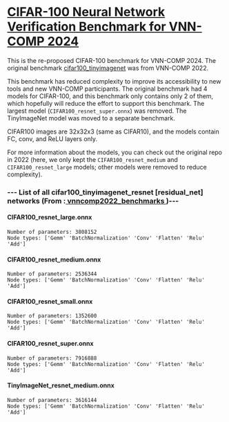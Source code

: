 # <a href="https://github.com/ChristopherBrix/vnncomp2024_cifar100_benchmark"> CIFAR-100 Neural Network Verification Benchmark for VNN-COMP 2024 </a>

This is the re-proposed CIFAR-100 benchmark for VNN-COMP 2024. The original benchmark [cifar100_tinyimagenet](https://github.com/Lucas110550/CIFAR100_TinyImageNet_ResNet) was from VNN-COMP 2022.

This benchmark has reduced complexity to improve its accessibility to new tools and new VNN-COMP participants.
The original benchmark had 4 models for CIFAR-100, and this benchmark only contains only 2 of them, which hopefully will reduce the effort to support this benchmark.
The largest model (`CIFAR100_resnet_super.onnx`) was removed. The TinyImageNet model was moved to a separate benchmark.

CIFAR100 images are 32x32x3 (same as CIFAR10), and the models contain FC, conv, and ReLU layers only.

For more information about the models, you can check out the original repo in 2022 (here, we only kept the `CIFAR100_resnet_medium` and `CIFAR100_resnet_large` models; other models were removed to reduce complexity).

### --- List of all cifar100_tinyimagenet_resnet [residual_net] networks (From :<a href = 'https://github.com/ChristopherBrix/vnncomp2022_benchmarks'> vnncomp2022_benchmarks </a>)---

#### CIFAR100_resnet_large.onnx 
	Number of parameters: 3808152 
	Node types: ['Gemm' 'BatchNormalization' 'Conv' 'Flatten' 'Relu' 'Add']

#### CIFAR100_resnet_medium.onnx 
	Number of parameters: 2536344 
	Node types: ['Gemm' 'BatchNormalization' 'Conv' 'Flatten' 'Relu' 'Add']

#### CIFAR100_resnet_small.onnx 
	Number of parameters: 1352600 
	Node types: ['Gemm' 'BatchNormalization' 'Conv' 'Flatten' 'Relu' 'Add']

#### CIFAR100_resnet_super.onnx 
	Number of parameters: 7916888 
	Node types: ['Gemm' 'BatchNormalization' 'Conv' 'Flatten' 'Relu' 'Add']

#### TinyImageNet_resnet_medium.onnx 
	Number of parameters: 3616144 
	Node types: ['Gemm' 'BatchNormalization' 'Conv' 'Flatten' 'Relu' 'Add']


